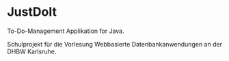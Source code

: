 # JustDoIt

To-Do-Management Applikation for Java.

Schulprojekt für die Vorlesung Webbasierte Datenbankanwendungen an der DHBW Karlsruhe.
